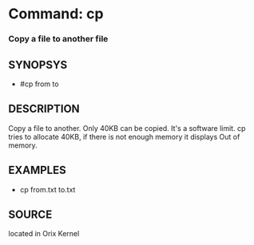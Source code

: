 # Command: cp

### Copy a file to another file

## SYNOPSYS
+ #cp from to

## DESCRIPTION
Copy a file to another. Only 40KB can be copied. It's a software limit. cp tries to allocate 40KB, if there is not enough memory it displays Out of memory.

## EXAMPLES
+ cp from.txt to.txt

## SOURCE
located in Orix Kernel
